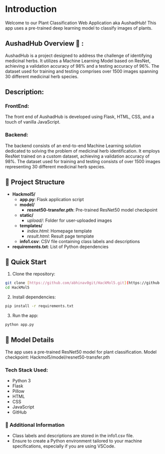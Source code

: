 # Introduction
Welcome to our Plant Classification Web Application aka AushadHub! This app uses a pre-trained deep learning model to classify images of plants.


## AushadHub Overview 🌿 :
AushadHub is a project designed to address the challenge of identifying medicinal herbs. It utilizes a Machine Learning Model based on ResNet, achieving a validation accuracy of 98% and a testing accuracy of 96%. The dataset used for training and testing comprises over 1500 images spanning 30 different medicinal herb species.

## Description:
### FrontEnd:
The front end of AushadHub is developed using Flask, HTML, CSS, and a touch of vanilla JavaScript.

### Backend:
The backend consists of an end-to-end Machine Learning solution dedicated to solving the problem of medicinal herb identification. It employs ResNet trained on a custom dataset, achieving a validation accuracy of 98%. The dataset used for training and testing consists of over 1500 images representing 30 different medicinal herb species.


## 📁 Project Structure

- **Hackmol5/**
  - **app.py**: Flask application script
  - **model/**
    - **resnet50-transfer.pth**: Pre-trained ResNet50 model checkpoint
  - **static/**
    - *upload/*: Folder for user-uploaded images
  - **templates/**
    - *index.html*: Homepage template
    - *result.html*: Result page template
  - **info1.csv**: CSV file containing class labels and descriptions
- **requirements.txt**: List of Python dependencies


## 🚀 Quick Start

1. Clone the repository:
```bash
git clone [https://github.com/abhinav0git/HackMol5.git](https://github.com/abhinav0git/HackMol5)
cd HackMol5
```

2. Install dependencies:

```bash
pip install -r requirements.txt
```
3. Run the app:
```bash
python app.py
```
## 🤖 Model Details
The app uses a pre-trained ResNet50 model for plant classification.
Model checkpoint: Hackmol5/model/resnet50-transfer.pth

### Tech Stack Used:
- Python 3
- Flask
- Pillow
- HTML
- CSS
- JavaScript
- GitHub

### 📝 Additional Information
- Class labels and descriptions are stored in the info1.csv file.
- Ensure to create a Python environment tailored to your machine specifications, especially if you are using VSCode.
